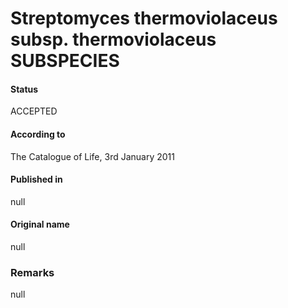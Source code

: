 # Streptomyces thermoviolaceus subsp. thermoviolaceus SUBSPECIES

#### Status
ACCEPTED

#### According to
The Catalogue of Life, 3rd January 2011

#### Published in
null

#### Original name
null

### Remarks
null